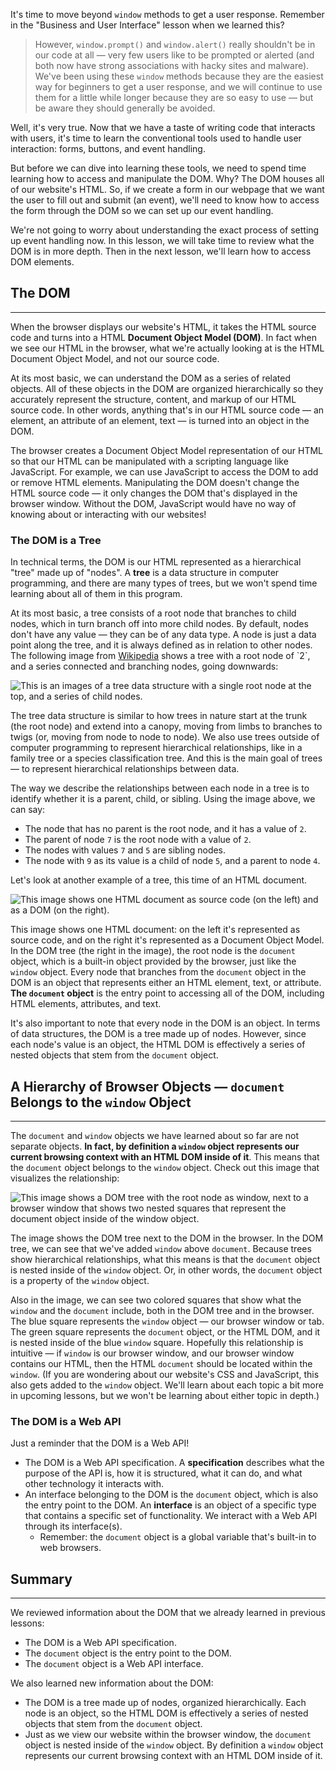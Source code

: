 It's time to move beyond `window` methods to get a user response. Remember in the "Business and User Interface" lesson when we learned this?

> However, `window.prompt()` and `window.alert()` really shouldn't be in our code at all — very few users like to be prompted or alerted (and both now have strong associations with hacky sites and malware). We've been using these `window` methods because they are the easiest way for beginners to get a user response, and we will continue to use them for a little while longer because they are so easy to use — but be aware they should generally be avoided.

Well, it's very true. Now that we have a taste of writing code that interacts with users, it's time to learn the conventional tools used to handle user interaction: forms, buttons, and event handling. 

But before we can dive into learning these tools, we need to spend time learning how to access and manipulate the DOM. Why? The DOM houses all of our website's HTML. So, if we create a form in our webpage that we want the user to fill out and submit (an event), we'll need to know how to access the form through the DOM so we can set up our event handling. 

We're not going to worry about understanding the exact process of setting up event handling now. In this lesson, we will take time to review what the DOM is in more depth. Then in the next lesson, we'll learn how to access DOM elements. 

## The DOM
---

When the browser displays our website's HTML, it takes the HTML source code and turns into a HTML **Document Object Model (DOM)**. In fact when we see our HTML in the browser, what we're actually looking at is the HTML Document Object Model, and not our source code. 

At its most basic, we can understand the DOM as a series of related objects. All of these objects in the DOM are organized hierarchically so they accurately represent the structure, content, and markup of our HTML source code. In other words, anything that's in our HTML source code — an element, an attribute of an element, text — is turned into an object in the DOM.

The browser creates a Document Object Model representation of our HTML so that our HTML can be manipulated with a scripting language like JavaScript. For example, we can use JavaScript to access the DOM to add or remove HTML elements. Manipulating the DOM doesn't change the HTML source code — it only changes the DOM that's displayed in the browser window. Without the DOM, JavaScript would have no way of knowing about or interacting with our websites!

### The DOM is a Tree

In technical terms, the DOM is our HTML represented as a hierarchical "tree" made up of "nodes". A **tree** is a data structure in computer programming, and there are many types of trees, but we won't spend time learning about all of them in this program. 

At its most basic, a tree consists of a root node that branches to child nodes, which in turn branch off into more child nodes. By default, nodes don't have any value — they can be of any data type. A node is just a data point along the tree, and it is always defined as in relation to other nodes. The following image from [Wikipedia](https://en.wikipedia.org/wiki/Tree_(data_structure)) shows a tree with a root node of `2`, and a series connected and branching nodes, going downwards:

![This is an images of a tree data structure with a single root node at the top, and a series of child nodes.](https://learnhowtoprogram.s3.us-west-2.amazonaws.com/new-section2-js-and-web-browsers/tree-data-structure-from-wikipedia.png)

The tree data structure is similar to how trees in nature start at the trunk (the root node) and extend into a canopy, moving from limbs to branches to twigs (or, moving from node to node to node). We also use trees outside of computer programming to represent hierarchical relationships, like in a family tree or a species classification tree. And this is the main goal of trees — to represent hierarchical relationships between data.

The way we describe the relationships between each node in a tree is to identify whether it is a parent, child, or sibling. Using the image above, we can say:

* The node that has no parent is the root node, and it has a value of `2`.
* The parent of node `7` is the root node with a value of `2`. 
* The nodes with values `7` and `5` are sibling nodes. 
* The node with `9` as its value is a child of node `5`, and a parent to node `4`.

Let's look at another example of a tree, this time of an HTML document.

![This image shows one HTML document as source code (on the left) and as a DOM (on the right).](https://learnhowtoprogram.s3.us-west-2.amazonaws.com/new-section2-js-and-web-browsers/html-source-simple-with-tree.png)

This image shows one HTML document: on the left it's represented as source code, and on the right it's represented as a Document Object Model. In the DOM tree (the right in the image), the root node is the `document` object, which is a built-in object provided by the browser, just like the `window` object. Every node that branches from the `document` object in the DOM is an object that represents either an HTML element, text, or attribute. **The `document` object** is the entry point to accessing all of the DOM, including HTML elements, attributes, and text.

It's also important to note that every node in the DOM is an object. In terms of data structures, the DOM is a tree made up of nodes. However, since each node's value is an object, the HTML DOM is effectively a series of nested objects that stem from the `document` object.

## A Hierarchy of Browser Objects — `document` Belongs to the `window` Object
---

The `document` and `window` objects we have learned about so far are not separate objects. **In fact, by definition a `window` object represents our current browsing context with an HTML DOM inside of it**. This means that the `document` object belongs to the `window` object. Check out this image that visualizes the relationship:

![This image shows a DOM tree with the root node as `window`, next to a browser window that shows two nested squares that represent the `document` object inside of the `window` object.](https://learnhowtoprogram.s3.us-west-2.amazonaws.com/new-section2-js-and-web-browsers/window-is-global-object.png)

The image shows the DOM tree next to the DOM in the browser. In the DOM tree, we can see that we've added `window` above `document`. Because trees show hierarchical relationships, what this means is that the `document` object is nested inside of the `window` object. Or, in other words, the `document` object is a property of the `window` object. 

Also in the image, we can see two colored squares that show what the `window` and the `document` include, both in the DOM tree and in the browser. The blue square represents the `window` object — our browser window or tab. The green square represents the `document` object, or the HTML DOM, and it is nested inside of the blue `window` square. Hopefully this relationship is intuitive — if `window` is our browser window, and our browser window contains our HTML, then the HTML `document` should be located within the `window`. (If you are wondering about our website's CSS and JavaScript, this also gets added to the `window` object. We'll learn about each topic a bit more in upcoming lessons, but we won't be learning about either topic in depth.)

### The DOM is a Web API

Just a reminder that the DOM is a Web API!

* The DOM is a Web API specification. A **specification** describes what the purpose of the API is, how it is structured, what it can do, and what other technology it interacts with.
* An interface belonging to the DOM is the `document` object, which is also the entry point to the DOM. An **interface** is an object of a specific type that contains a specific set of functionality. We interact with a Web API through its interface(s). 
  * Remember: the `document` object is a global variable that's built-in to web browsers. 

## Summary
---

We reviewed information about the DOM that we already learned in previous lessons:

* The DOM is a Web API specification.
* The `document` object is the entry point to the DOM.
* The `document` object is a Web API interface.

We also learned new information about the DOM:

* The DOM is a tree made up of nodes, organized hierarchically. Each node is an object, so the HTML DOM is effectively a series of nested objects that stem from the `document` object.
* Just as we view our website within the browser window, the `document` object is nested inside of the `window` object. By definition a `window` object represents our current browsing context with an HTML DOM inside of it.
